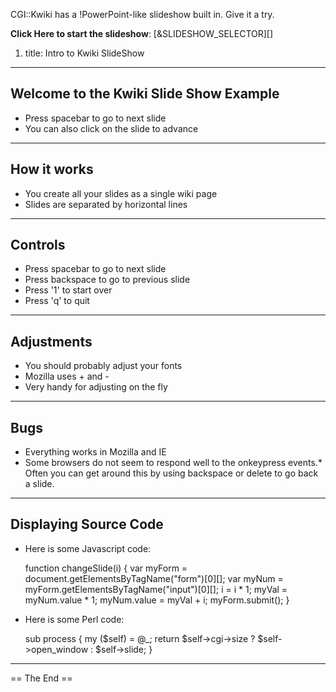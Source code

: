 CGI::Kwiki has a !PowerPoint-like slideshow built in. Give it a try.

**Click Here to start the slideshow**:
[&SLIDESHOW_SELECTOR][]

1. title: Intro to Kwiki SlideShow

---

## Welcome to the Kwiki Slide Show Example

* Press spacebar to go to next slide
* You can also click on the slide to advance

---

## How it works

* You create all your slides as a single wiki page
* Slides are separated by horizontal lines

---

## Controls

* Press spacebar to go to next slide
* Press backspace to go to previous slide
* Press '1' to start over
* Press 'q' to quit

---

## Adjustments

* You should probably adjust your fonts
* Mozilla uses <ctl>+ and <ctl>-
* Very handy for adjusting on the fly

---

## Bugs

* Everything works in Mozilla and IE
* Some browsers do not seem to respond well to the onkeypress events.* Often you can get around this by using backspace or delete to go back a slide.



---

## Displaying Source Code

* Here is some Javascript code:

    function changeSlide(i) {
        var myForm = document.getElementsByTagName("form")[0][];
        var myNum = myForm.getElementsByTagName("input")[0][];
        i = i * 1;
        myVal = myNum.value * 1;
        myNum.value = myVal + i;
        myForm.submit();
    }

* Here is some Perl code:

    sub process {
        my ($self) = @_;
        return $self->cgi->size ? $self->open_window 
                                : $self->slide;
    }
----
== The End ==
